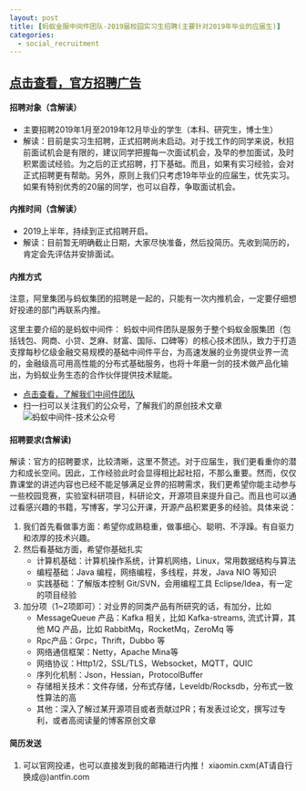 ```yaml
---
layout: post
title: [蚂蚁金服中间件团队-2019届校园实习生招聘(主要针对2019年毕业的应届生)]
categories:
  - social_recruitment
---
```


## [点击查看，官方招聘广告](https://mp.weixin.qq.com/s/POVcddU0EwIwdxFrOMVKGA)

#### 招聘对象（含解读）
* 主要招聘2019年1月至2019年12月毕业的学生（本科、研究生，博士生）
* 解读：目前是实习生招聘，正式招聘尚未启动。对于找工作的同学来说，秋招前面试机会是有限的，建议同学把握每一次面试机会，及早的参加面试，及时积累面试经验。为之后的正式招聘，打下基础。而且，如果有实习经验，会对正式招聘更有帮助。另外，原则上我们只考虑19年毕业的应届生，优先实习。如果有特别优秀的20届的同学，也可以自荐，争取面试机会。

#### 内推时间（含解读）
* 2019上半年，持续到正式招聘开启。
* 解读：目前暂无明确截止日期，大家尽快准备，然后投简历。先收到简历的，肯定会先评估并安排面试。

#### 内推方式
注意，阿里集团与蚂蚁集团的招聘是一起的，只能有一次内推机会，一定要仔细想好投递的部门再联系内推。

这里主要介绍的是蚂蚁中间件：
蚂蚁中间件团队是服务于整个蚂蚁金服集团（包括钱包、网商、小贷、芝麻、财富、国际、口碑等）的核心技术团队，致力于打造支撑每秒亿级金融交易规模的基础中间件平台，为高速发展的业务提供业界一流的，金融级高可用高性能的分布式基础服务，也将十年磨一剑的技术做产品化输出，为蚂蚁业务生态的合作伙伴提供技术赋能。

* [点击查看，了解我们中间件团队](https://mp.weixin.qq.com/s?__biz=MzUzMzU5Mjc1Nw==&mid=2247483718&idx=2&sn=25f44f4ea05cbedd535df18006cdd6c7&chksm=faa0ee9ccdd7678ab0bab339fbaacb7ffe529c9b04f7a64beac6bb2e1c4c9bd2e9015a2342d3&scene=38#wechat_redirect)
* 扫一扫可以关注我们的公众号，了解我们的原创技术文章    
![蚂蚁中间件-技术公众号]({{site.iLotus.asset_pic_url}}20180301214124.png)

#### 招聘要求(含解读)
解读：官方的招聘要求，比较清晰，这里不赘述。对于应届生，我们更看重你的潜力和成长空间。因此，工作经验此时会显得相比起社招，不那么重要。然而，仅仅靠课堂的讲述内容也已经不能足够满足业界的招聘需求，我们更希望你能主动参与一些校园竞赛，实验室科研项目，科研论文，开源项目来提升自己。而且也可以通过看感兴趣的书籍，写博客，学习公开课，开源产品积累更多的经验。具体来说：

1. 我们首先看做事方面：希望你成熟稳重，做事细心、聪明、不浮躁。有自驱力和浓厚的技术兴趣。
2. 然后看基础方面，希望你基础扎实
   * 计算机基础：计算机操作系统，计算机网络，Linux，常用数据结构与算法
   * 编程基础：Java 编程，网络编程，多线程，并发，Java NIO 等知识
   * 实践基础：了解版本控制 Git/SVN，会用编程工具 Eclipse/Idea，有一定的项目经验
3. 加分项（1~2项即可）：对业界的同类产品有所研究的话，有加分，比如
   * MessageQueue 产品：Kafka 相关，比如 Kafka-streams, 流式计算，其他 MQ 产品，比如 RabbitMq，RocketMq，ZeroMq 等
   * Rpc产品：Grpc，Thrift，Dubbo 等
   * 网络通信框架：Netty，Apache Mina等
   * 网络协议：Http1/2，SSL/TLS，Websocket，MQTT，QUIC
   * 序列化机制：Json，Hessian，ProtocolBuffer
   * 存储相关技术：文件存储，分布式存储，Leveldb/Rocksdb，分布式一致性算法的高
   * 其他：深入了解过某开源项目或者贡献过PR；有发表过论文，撰写过专利，或者高阅读量的博客原创文章

#### 简历发送
1. 可以官网投递，也可以直接发到我的邮箱进行内推！
xiaomin.cxm(AT请自行换成@)antfin.com
